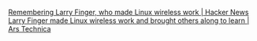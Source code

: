 
[Remembering Larry Finger, who made Linux wireless work | Hacker News](https://news.ycombinator.com/item?id=40812695)
[Larry Finger made Linux wireless work and brought others along to learn | Ars Technica](https://arstechnica.com/gadgets/2024/06/larry-finger-linux-wireless-hero-was-a-persistent-patient-coder-and-mentor/)
